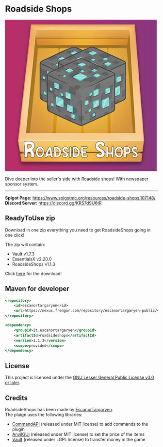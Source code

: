 # Roadside Shops

![Logo](https://raw.githubusercontent.com/EscanorTargaryen/RoadsideShops/dev/imgs/Logo2.png)


Dive deeper into the seller's side with Roadside shops! With newspaper sponsor system.
<hr>


**Spigot Page:** <https://www.spigotmc.org/resources/roadside-shops.107148/>  
**Discord Server:** <https://discord.gg/KRS7dSU6tR> 

## ReadyToUse zip
Download in one zip everything you need to get RoadsideShops going in one click!

The zip will contain:
- Vault v1.7.3
- EssentialsX v2.20.0
- RoadsideShops v1.1.3

Click [here](https://cdn.modrinth.com/data/GG9Y6mro/versions/6jrKmmr7/RoadsideShops-1.1.3.-.ReadyToUse.zip) for the download!

## Maven for developer

```xml
<repository>
    <id>escanortargaryen</id>
    <url>https://nexus.frengor.com/repository/escanortargaryen-public/</url>
</repository>
```   
```xml
<dependency>
    <groupId>it.escanortargaryen</groupId>
    <artifactId>roadsideshops</artifactId>
    <version>1.1.3</version>
    <scope>provided</scope>
</dependency>
```

## License

This project is licensed under the [GNU Lesser General Public License v3.0 or later](https://www.gnu.org/licenses/lgpl-3.0.txt).

## Credits

RoadsideShops has been made by [EscanorTargaryen](https://github.com/EscanorTargaryen).  
The pluign uses the following libraries:
* [CommandAPI](https://github.com/JorelAli/CommandAPI) (released under MIT license) to add commands to the plugin
* [AnvilGUI](https://github.com/WesJD/AnvilGUI) (released under MIT license) to set the price of the items
* [Vault](https://github.com/MilkBowl/Vault) (released under LGPL license) to transfer money in the game
